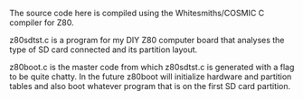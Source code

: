 The source code here is compiled using the Whitesmiths/COSMIC C compiler for Z80.

z80sdtst.c is a program for my DIY Z80 computer board that analyses the type of SD card connected and its partition layout.

z80boot.c is the master code from which z80sdtst.c is generated with a flag to be quite chatty.
In the future z80boot will initialize hardware and partition tables and also boot whatever
program that is on the first SD card partition.
